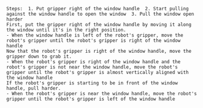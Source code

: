 
    Steps:  1. Put gripper right of the window handle  2. Start pulling against the window handle to open the window  3. Pull the window open harder
    First, put the gripper right of the window handle by moving it along the window until it's in the right position.
    - When the window handle is left of the robot's gripper, move the robot's gripper until the robot's gripper is right of the window handle 
    Now that the robot's gripper is right of the window handle, move the gripper down to grab it.
    - When the robot's gripper is right of the window handle and the robot's gripper is not near the window handle, move the robot's gripper until the robot's gripper is almost vertically aligned with the window handle 
    If the robot's gripper is starting to be in front of the window handle, pull harder.
    - When the robot's gripper is near the window handle, move the robot's gripper until the robot's gripper is left of the window handle